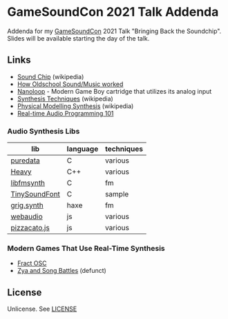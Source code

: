 # GameSoundCon 2021 Talk Addenda

Addenda for my [GameSoundCon](https://www.gamesoundcon.com) 2021 Talk "Bringing Back the Soundchip". Slides will be available starting the day of the talk.

## Links

* [Sound Chip](https://en.wikipedia.org/wiki/Sound_chip) (wikipedia)
* [How Oldschool Sound/Music worked](https://www.youtube.com/watch?v=q_3d1x2VPxk)
* [Nanoloop](https://www.nanoloop.com/mono/index.html) - Modern Game Boy cartridge that utilizes its analog input
* [Synthesis Techniques](https://en.wikipedia.org/wiki/Synthesizer#Theory) (wikipedia)
* [Physical Modelling Synthesis](https://en.wikipedia.org/wiki/Physical_modelling_synthesis) (wikipedia)
* [Real-time Audio Programming 101](http://www.rossbencina.com/code/real-time-audio-programming-101-time-waits-for-nothing)

### Audio Synthesis Libs

| lib                                                          | language    | techniques  | 
| ------------------------------------------------------------ | ----------- | ----------- |
| [puredata](https://puredata.info/)                           | C           | various     |
| [Heavy](https://github.com/enzienaudio/hvcc)                 | C++         | various     |
| [libfmsynth](https://github.com/Themaister/libfmsynth)       | C           | fm          |
| [TinySoundFont](https://github.com/schellingb/TinySoundFont) | C           | sample      |
| [grig.synth](https://grig.tech/)                             | haxe        | fm          |
| [webaudio](https://developer.mozilla.org/en-US/docs/Web/API/Web_Audio_API) | js | various |
| [pizzacato.js](https://alemangui.github.io/pizzicato/)       | js          | various     |

### Modern Games That Use Real-Time Synthesis

* [Fract OSC](https://www.youtube.com/watch?v=evVSyA2IXsE)
* [Zya and Song Battles](https://www.youtube.com/watch?v=aTsIfxDWNR8) (defunct)

## License

Unlicense. See [LICENSE](LICENSE)
